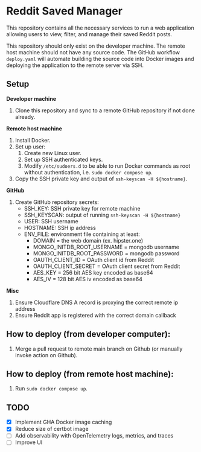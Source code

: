 # Reddit Saved Manager

This repository contains all the necessary services to run a web application allowing users to view, filter, and manage their saved Reddit posts.

This repository should only exist on the developer machine. The remote host machine should not have any source code. The GitHub workflow `deploy.yaml` will automate building the source code into Docker images and deploying the application to the remote server via SSH.

## Setup
**Developer machine**
1. Clone this repository and sync to a remote GitHub repository if not done already.

**Remote host machine**
1. Install Docker.
2. Set up user:
    1. Create new Linux user.
    2. Set up SSH authenticated keys.
    3. Modify `/etc/sudoers.d` to be able to run Docker commands as root without authentication, i.e. `sudo docker compose up`.
3. Copy the SSH private key and output of `ssh-keyscan -H ${hostname}`.

**GitHub**
1. Create GitHub repository secrets:
    - SSH_KEY: SSH private key for remote machine
    - SSH_KEYSCAN: output of running `ssh-keyscan -H ${hostname}`
    - USER: SSH username
    - HOSTNAME: SSH ip address
    - ENV_FILE: environment file containing at least:
        - DOMAIN = the web domain (ex. hipster.one)
        - MONGO_INITDB_ROOT_USERNAME = mongodb username
        - MONGO_INITDB_ROOT_PASSWORD = mongodb password
        - OAUTH_CLIENT_ID = OAuth client id from Reddit
        - OAUTH_CLIENT_SECRET = OAuth client secret from Reddit
        - AES_KEY = 256 bit AES key encoded as base64
        - AES_IV = 128 bit AES iv encoded as base64

**Misc**
1. Ensure Cloudflare DNS A record is proxying the correct remote ip address
2. Ensure Reddit app is registered with the correct domain callback

## How to deploy (from developer computer):
1. Merge a pull request to remote main branch on Github (or manually invoke action on Github).

## How to deploy (from remote host machine):
1. Run `sudo docker compose up`.

## TODO
- [x] Implement GHA Docker image caching
- [x] Reduce size of certbot image
- [ ] Add observability with OpenTelemetry logs, metrics, and traces
- [ ] Improve UI
